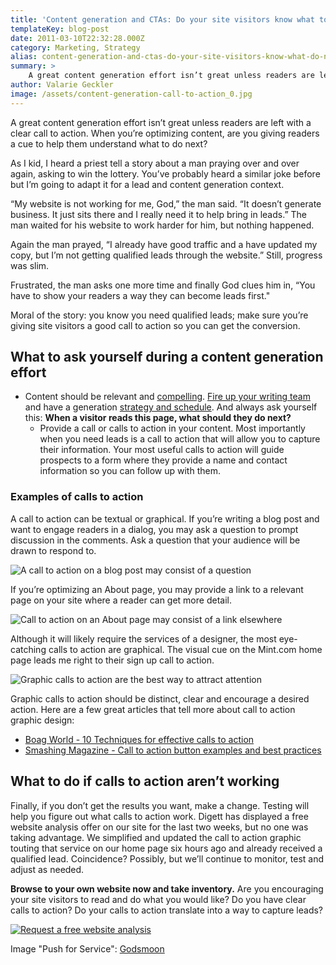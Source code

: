 ```yaml
---
title: 'Content generation and CTAs: Do your site visitors know what to do next?'
templateKey: blog-post
date: 2011-03-10T22:32:28.000Z
category: Marketing, Strategy
alias: content-generation-and-ctas-do-your-site-visitors-know-what-do-next
summary: > 
  	A great content generation effort isn’t great unless readers are left with a clear call to action. When you’re optimizing content, are you giving readers a cue to help them understand what to do next?
author: Valarie Geckler
image: /assets/content-generation-call-to-action_0.jpg
---
```


A great content generation effort isn’t great unless readers are left with a clear call to action. When you’re optimizing content, are you giving readers a cue to help them understand what to do next?

As I kid, I heard a priest tell a story about a man praying over and over again, asking to win the lottery. You’ve probably heard a similar joke before but I’m going to adapt it for a lead and content generation context.

“My website is not working for me, God,” the man said. “It doesn’t generate business. It just sits there and I really need it to help bring in leads.” The man waited for his website to work harder for him, but nothing happened.

Again the man prayed, “I already have good traffic and a have updated my copy, but I’m not getting qualified leads through the website.” Still, progress was slim.

Frustrated, the man asks one more time and finally God clues him in, “You have to show your readers a way they can become leads first." 

Moral of the story: you know you need qualified leads; make sure you’re giving site visitors a good call to action so you can get the conversion.

What to ask yourself during a content generation effort
-------------------------------------------------------

*   Content should be relevant and [compelling](/insights/cheaters-checklist-writing-compelling-content). [Fire up your writing team](/insights/combating-blogging-blues) and have a generation [strategy and schedule](/insights/how-create-editorial-calendar). And always ask yourself this: **When a visitor reads this page, what should they do next?**
    *   Provide a call or calls to action in your content. Most importantly when you need leads is a call to action that will allow you to capture their information. Your most useful calls to action will guide prospects to a form where they provide a name and contact information so you can follow up with them.

### Examples of calls to action

A call to action can be textual or graphical. If you’re writing a blog post and want to engage readers in a dialog, you may ask a question to prompt discussion in the comments. Ask a question that your audience will be drawn to respond to.

![A call to action on a blog post may consist of a question](/sites/default/files/call-to-action-example-for-blogs.png)

If you’re optimizing an About page, you may provide a link to a relevant page on your site where a reader can get more detail.

![Call to action on an About page may consist of a link elsewhere](/sites/default/files/call-to-action-example-for-about-page.png)

Although it will likely require the services of a designer, the most eye-catching calls to action are graphical. The visual cue on the Mint.com home page leads me right to their sign up call to action.

![Graphic calls to action are the best way to attract attention](/sites/default/files/call-to-action-example-sign-up-graphic.png)

Graphic calls to action should be distinct, clear and encourage a desired action. Here are a few great articles that tell more about call to action graphic design:

*   [Boag World - 10 Techniques for effective calls to action](http://boagworld.com/design/10-techniques-for-an-effective-call-to-action/)
*   [Smashing Magazine - Call to action button examples and best practices](http://www.smashingmagazine.com/2009/10/call-to-action-buttons-examples-and-best-practices/)

What to do if calls to action aren’t working
--------------------------------------------

Finally, if you don’t get the results you want, make a change. Testing will help you figure out what calls to action work. Digett has displayed a free website analysis offer on our site for the last two weeks, but no one was taking advantage. We simplified and updated the call to action graphic touting that service on our home page six hours ago and already received a qualified lead. Coincidence? Possibly, but we’ll continue to monitor, test and adjust as needed.

**Browse to your own website now and take inventory.** Are you encouraging your site visitors to read and do what you would like? Do you have clear calls to action? Do your calls to action translate into a way to capture leads?

[![Request a free website analysis](/sites/default/files/web-analysis_2_0.jpg)](/free-website-analysis)

Image "Push for Service": [Godsmoon](http://www.flickr.com/photos/godsmoon/3507884/)